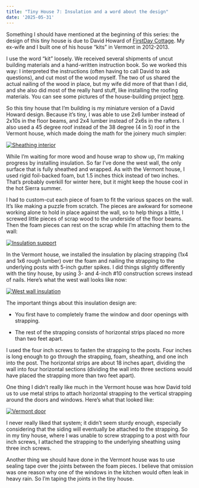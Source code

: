 ```yaml
---
title: "Tiny House 7: Insulation and a word about the design"
date: '2025-05-31'
---
```


Something I should have mentioned at the beginning of this series: the
design of this tiny house is due to David Howard of [FirstDay Cottage](http://www.firstdaycottage.com/).
My ex-wife and I built one of his house “kits” in Vermont in
2012-2013.

<!--more-->

I use the word “kit” loosely. We received several shipments
of uncut building materials and a hand-written instruction book. So we
worked this way: I interpreted the instructions (often having to call
David to ask questions), and cut most of the wood myself. The two of
us shared the actual nailing of the wood in place, but my wife did
more of that than I did, and she also did most of the really hard
stuff, like installing the roofing materials. You can see some
pictures of the house-building project [here](/gallery/firstday-cottage/).

So this tiny house that I’m building is my miniature version of a
David Howard design. Because it’s tiny, I was able to use 2x6 lumber
instead of 2x10s in the floor beams, and 2x4 lumber instead of 2x6s in
the rafters. I also used a 45 degree roof instead of the 38 degree (4
in 5) roof in the Vermont house, which made doing the math for the
joinery much simpler:

[![Sheathing interior](/gallery/tiny-house/notes2_hu_bf79b36512406cf6.jpg)](/gallery/tiny-house/notes2.jpg)

While I’m waiting for more wood and house wrap to show up, I’m making
progress by installing insulation. So far I’ve done the west wall, the
only surface that is fully sheathed and wrapped. As with the Vermont
house, I used rigid foil-backed foam, but 1.5 inches thick instead of
two inches. That’s probably overkill for winter here, but it might
keep the house cool in the hot Sierra summer.

I had to custom-cut each piece of foam to fit the various spaces on
the wall. It’s like making a puzzle from scratch. The pieces are
awkward for someone working alone to hold in place against the wall,
so to help things a little, I screwed little pieces of scrap wood to
the underside of the floor beams. Then the foam pieces can rest on the
scrap while I’m attaching them to the wall:

[![Insulation support](/gallery/tiny-house/IMG_20250529_092956_585_hu_8ce19f68d72372fe.jpg)](/gallery/tiny-house/IMG_20250529_092956_585.jpg)

In the Vermont house, we installed the insulation by placing strapping
(1x4 and 1x6 rough lumber) over the foam and nailing the strapping to
the underlying posts with 5-inch gutter spikes. I did things slightly
differently with the tiny house, by using 3- and 4-inch #10
construction screws instead of nails. Here’s what the west wall looks
like now:

[![West wall insulation](/gallery/tiny-house/IMG_20250531_102440_709_hu_c02d23f2602412a6.jpg)](/gallery/tiny-house/IMG_20250531_102440_709.jpg)

The important things about this insulation design are:

* You first have to completely frame the window and door openings with strapping.

* The rest of the strapping consists of horizontal strips placed no more than two feet apart.

I used the four inch screws to fasten the strapping to the posts. Four
inches is long enough to go through the strapping, foam, sheathing,
and one inch into the post. The horizontal strips are about 18 inches
apart, dividing the wall into four horizontal sections (dividing the
wall into three sections would have placed the strapping more than two
feet apart).

One thing I didn’t really like much in the Vermont house was how David
told us to use metal strips to attach horizontal strapping to the
vertical strapping around the doors and windows. Here’s what that
looked like:

[![Vermont door](/gallery/firstday-cottage/IMG_20121025_074527_hu_8a52d1dbe9ce0ea6.jpg)](/gallery/firstday-cottage/IMG_20121025_074527.jpg)

I never really liked that system; it didn’t seem sturdy enough,
especially considering that the siding will eventually be attached to
the strapping. So in my tiny house, where I was unable to screw
strapping to a post with four inch screws, I attached the strapping to
the underlying sheathing using three inch screws.

Another thing we should have done in the Vermont house was to use
sealing tape over the joints between the foam pieces. I believe that
omission was one reason why one of the windows in the kitchen would
often leak in heavy rain. So I’m taping the joints in the tiny house.
